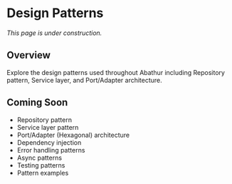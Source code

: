 # Design Patterns

*This page is under construction.*

<!-- TODO: Add design patterns documentation -->

## Overview

Explore the design patterns used throughout Abathur including Repository pattern, Service layer, and Port/Adapter architecture.

## Coming Soon

- Repository pattern
- Service layer pattern
- Port/Adapter (Hexagonal) architecture
- Dependency injection
- Error handling patterns
- Async patterns
- Testing patterns
- Pattern examples
